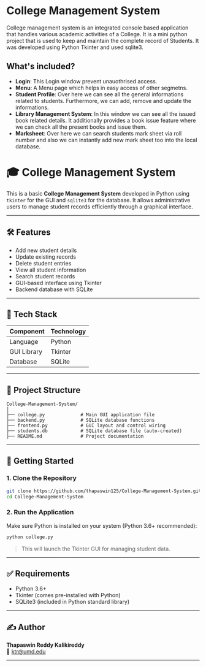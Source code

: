 # College Management System
College management system is an integrated console based application that handles various academic activities of a College. It is a mini python project that is used to keep and maintain the complete record of Students. It was developed using Python Tkinter and used sqlite3.


## What's included?

- __Login__: This Login window prevent unauothrised access.
- __Menu__: A Menu page which helps in easy access of other segmetns.
- __Student Profile__: Over here we can see all the general informations related to students. Furthermore, we can add, remove and update the informations.
- __Library Management System__: In this window we can see all the issued book related details. It additionally provides a book issue feature where we can check all the present books and issue them.
- __Marksheet__: Over here we can search students mark sheet via roll number and also we can instantly add new mark sheet too into the local database.
# 🎓 College Management System

This is a basic **College Management System** developed in Python using `tkinter` for the GUI and `sqlite3` for the database. It allows administrative users to manage student records efficiently through a graphical interface.

---

## 🛠️ Features

- Add new student details
- Update existing records
- Delete student entries
- View all student information
- Search student records
- GUI-based interface using Tkinter
- Backend database with SQLite

---

## 🧱 Tech Stack

| Component     | Technology   |
|---------------|--------------|
| Language      | Python       |
| GUI Library   | Tkinter      |
| Database      | SQLite       |

---

## 📁 Project Structure

```
College-Management-System/
│
├── college.py             # Main GUI application file
├── backend.py             # SQLite database functions
├── frontend.py            # GUI layout and control wiring
├── students.db            # SQLite database file (auto-created)
├── README.md              # Project documentation
```

---

## 🚀 Getting Started

### 1. Clone the Repository
```bash
git clone https://github.com/thapaswin125/College-Management-System.git
cd College-Management-System
```

### 2. Run the Application
Make sure Python is installed on your system (Python 3.6+ recommended):

```bash
python college.py
```

> This will launch the Tkinter GUI for managing student data.


---

## ✅ Requirements

- Python 3.6+
- Tkinter (comes pre-installed with Python)
- SQLite3 (included in Python standard library)

---

## ✍️ Author

**Thapaswin Reddy Kalikireddy**  
📧 [ktr@umd.edu](mailto:ktr@umd.edu)

---


